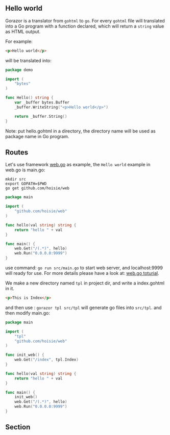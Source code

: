 

## Hello world

Gorazor is a translator from `gohtml` to `go`. For every `gohtml` file will translated into a Go program with a function declared, which will return a `string` value as HTML output.

For example:

```html
<p>Hello world</p>
```

will be translated into:

```go
package demo

import (
	"bytes"
)

func Hello() string {
	var _buffer bytes.Buffer
	_buffer.WriteString("<p>Hello world</p>")

	return _buffer.String()
}
```

Note: put hello.gohtml in a directory, the directory name will be used as package name in Go program.

## Routes

Let's use framework [web.go](github.com/hoisie/web) as example, the `Hello world` example in web.go is main.go:
```shell
mkdir src
export GOPATH=$PWD
go get github.com/hoisie/web
```

```go
package main

import (
    "github.com/hoisie/web"
)

func hello(val string) string {
    return "hello " + val
}

func main() {
    web.Get("/(.*)", hello)
    web.Run("0.0.0.0:9999")
}

```

use command: `go run src/main.go` to start web server, and localhost:9999 will ready for use. For more details please have a look at: [web.go toturial](http://webgo.io/).

We make a new directory named `tpl` in project dir, and write a index.gohtml in it.

```html
<p>This is Index</p>
```

and then use : `gorazor tpl src/tpl` will generate go files into `src/tpl`.
and then modify main.go:

```go
package main

import (
	"tpl"
	"github.com/hoisie/web"
)

func init_web() {
	web.Get("/index", tpl.Index)
}

func hello(val string) string {
	return "hello " + val
}

func main() {
	init_web()
	web.Get("/(.*)", hello)
	web.Run("0.0.0.0:9999")
}

```

## Section
